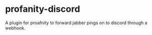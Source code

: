 # profanity-discord
A plugin for proafnity to forward jabber pings on to discord through a webhook.
